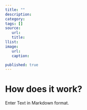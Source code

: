 ```yaml
---
title: ""
description:
category:
tags: []
source:
   url:
   title:
llist:
image:
   url:
   caption:

published: true
---
```


# How does it work?

Enter Text in Markdown format.